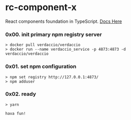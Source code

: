 # rc-component-x

React components foundation in TypeScript. [Docs Here](https://pwcong.github.io/rc-component-x/index.html)

### 0x00. init primary npm registry server

```shell
> docker pull verdaccio/verdaccio
> docker run --name verdaccio_service -p 4873:4873 -d verdaccio/verdaccio
```

### 0x01. set npm configuration

```shell
> npm set registry http://127.0.0.1:4873/
> npm adduser
```

### 0x02. ready

```
> yarn

hava fun!

```
